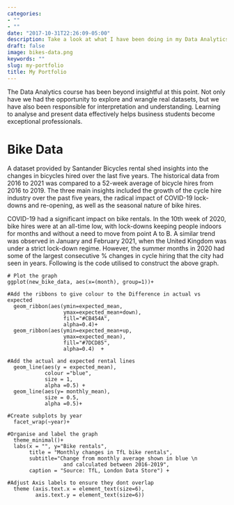 ```yaml
---
categories:
- ""
- ""
date: "2017-10-31T22:26:09-05:00"
description: Take a look at what I have been doing in my Data Analytics course!
draft: false
image: bikes-data.png
keywords: ""
slug: my-portfolio
title: My Portfolio
---
```


The Data Analytics course has been beyond insightful at this point. Not only have we had the opportunity to explore and wrangle real datasets, but we have also been responsible for interpretation and understanding. Learning to analyse and present data effectively helps business students become exceptional professionals. 

# Bike Data

A dataset provided by Santander Bicycles rental shed insights into the changes in bicycles hired over the last five years. The historical data from 2016 to 2021 was compared to a 52-week average of bicycle hires from 2016 to 2019. The three main insights included the growth of the cycle hire industry over the past five years, the radical impact of COVID-19 lock-downs and re-opening, as well as the seasonal nature of bike hires. 

COVID-19 had a significant impact on bike rentals. In the 10th week of 2020, bike hires were at an all-time low, with lock-downs keeping people indoors for months and without a need to move from point A to B. A similar trend was observed in January and February 2021, when the United Kingdom was under a strict lock-down regime. However, the summer months in 2020 had some of the largest consecutive % changes in cycle hiring that the city had seen in years. 
Following is the code utilised to construct the above graph.

```{r Monthly_rental_graph, message = FALSE, error = FALSE}
# Plot the graph
ggplot(new_bike_data, aes(x=(month), group=1))+
  
#Add the ribbons to give colour to the Difference in actual vs expected  
  geom_ribbon(aes(ymin=expected_mean,
                  ymax=expected_mean+down),
                  fill="#CB454A",
                  alpha=0.4)+
  geom_ribbon(aes(ymin=expected_mean+up,
                  ymax=expected_mean),
                  fill="#7DCD85",
                  alpha=0.4)  +
  
#Add the actual and expected rental lines
  geom_line(aes(y = expected_mean), 
            colour ="blue", 
            size = 1, 
            alpha =0.5) + 
  geom_line(aes(y= monthly_mean), 
            size = 0.5, 
            alpha =0.5)+
  
#Create subplots by year  
  facet_wrap(~year)+
  
#Organise and label the graph  
  theme_minimal()+
  labs(x = "", y="Bike rentals", 
       title = "Monthly changes in TfL bike rentals", 
       subtitle="Change from monthly average shown in blue \n 
                  and calculated between 2016-2019", 
       caption = "Source: TfL, London Data Store") + 
  
#Adjust Axis labels to ensure they dont overlap
  theme (axis.text.x = element_text(size=6), 
         axis.text.y = element_text(size=6))
```


